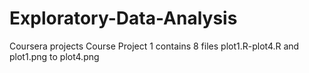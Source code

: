 # Exploratory-Data-Analysis
Coursera projects
Course Project 1 contains 8 files plot1.R-plot4.R and plot1.png to plot4.png
